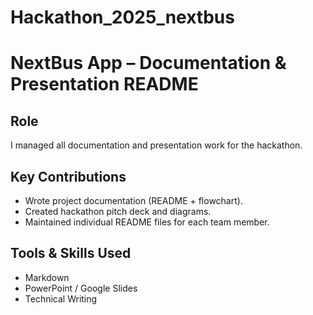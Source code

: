 # Hackathon_2025_nextbus
# NextBus App – Documentation & Presentation README

## Role
I managed all documentation and presentation work for the hackathon.

## Key Contributions
- Wrote project documentation (README + flowchart).
- Created hackathon pitch deck and diagrams.
- Maintained individual README files for each team member.

## Tools & Skills Used
- Markdown
- PowerPoint / Google Slides
- Technical Writing
